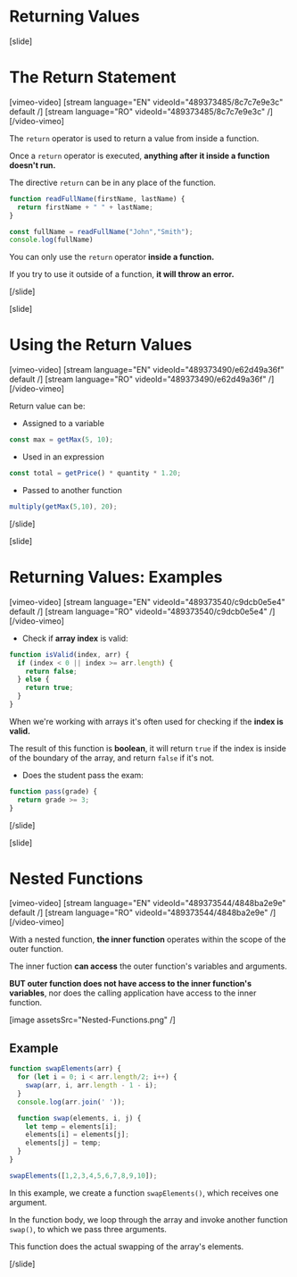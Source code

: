 # Returning Values

[slide]
# The Return Statement

[vimeo-video]
[stream language="EN" videoId="489373485/8c7c7e9e3c" default /]
[stream language="RO" videoId="489373485/8c7c7e9e3c"  /]
[/video-vimeo]


The `return` operator is used to return a value from inside a function.

Once a `return` operator is executed, **anything after it inside a function doesn't run.**

The directive `return` can be in any place of the function.

``` js live
function readFullName(firstName, lastName) {
  return firstName + " " + lastName;
}

const fullName = readFullName("John","Smith");
console.log(fullName)
```

You can only use the `return` operator **inside a function.**

If you try to use it outside of a function, **it will throw an error.**

[/slide]

[slide]
# Using the Return Values

[vimeo-video]
[stream language="EN" videoId="489373490/e62d49a36f" default /]
[stream language="RO" videoId="489373490/e62d49a36f"  /]
[/video-vimeo]


Return value can be:

- Assigned to a variable

```js
const max = getMax(5, 10);
```

- Used in an expression

``` js
const total = getPrice() * quantity * 1.20;
```

- Passed to another function

``` js
multiply(getMax(5,10), 20);
```

[/slide]

[slide]
# Returning Values: Examples

[vimeo-video]
[stream language="EN" videoId="489373540/c9dcb0e5e4" default /]
[stream language="RO" videoId="489373540/c9dcb0e5e4"  /]
[/video-vimeo]


- Check if **array index** is valid:

``` js
function isValid(index, arr) {
  if (index < 0 || index >= arr.length) {
    return false;
  } else {
    return true;
  }
}
```

When we're working with arrays it's often used for checking if the **index is valid.**

The result of this function is **boolean**, it will return `true` if the index is inside of the boundary of the array, and return `false` if it's not.

- Does the student pass the exam:

```js
function pass(grade) {
  return grade >= 3;
}
```

[/slide]

[slide]
# Nested Functions

[vimeo-video]
[stream language="EN" videoId="489373544/4848ba2e9e" default /]
[stream language="RO" videoId="489373544/4848ba2e9e"  /]
[/video-vimeo]


With a nested function, **the inner function** operates within the scope of the outer function.

The inner fuction **can access** the outer function's variables and arguments.

**BUT outer function does not have access to the inner function's variables**, nor does the calling application have access to the inner function.

[image assetsSrc="Nested-Functions.png" /]

## Example

```js live
function swapElements(arr) {
  for (let i = 0; i < arr.length/2; i++) {
    swap(arr, i, arr.length - 1 - i);
  }
  console.log(arr.join(' '));

  function swap(elements, i, j) {
    let temp = elements[i];
    elements[i] = elements[j];
    elements[j] = temp;
  }
}

swapElements([1,2,3,4,5,6,7,8,9,10]);
```

In this example, we create a function `swapElements()`, which receives one argument. 

In the function body, we loop through the array and invoke another function `swap()`, to which we pass three arguments. 

This function does the actual swapping of the array's elements. 

[/slide]
